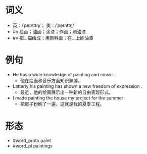 # 词义
- 英：/ˈpeɪntɪŋ/； 美：/ˈpeɪntɪŋ/
- #n 绘画；油画；涂漆；作画；刷油漆
- #v 把…描绘成；用颜料画；在…上刷油漆
# 例句
- He has a wide knowledge of painting and music .
	- 他在绘画和音乐方面知识渊博。
- Latterly his painting has shown a new freedom of expression .
	- 最近，他的绘画展示出一种新的自由表现形式。
- I made painting the house my project for the summer .
	- 把房子粉刷了一遍，这就是我的夏季工程。
# 形态
- #word_proto paint
- #word_pl paintings
